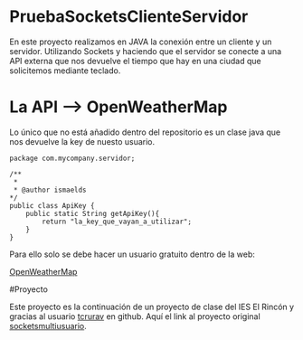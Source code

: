 # PruebaSocketsClienteServidor

En este proyecto realizamos en JAVA la conexión entre un cliente y un servidor. Utilizando Sockets y haciendo que el servidor se conecte a una API externa que nos devuelve el tiempo que hay en una ciudad que solicitemos mediante teclado.

# La API --> OpenWeatherMap

Lo único que no está añadido dentro del repositorio es un clase java que nos devuelve la key de nuesto usuario.

    package com.mycompany.servidor;

    /**
     *
     * @author ismaelds
    */
    public class ApiKey {
        public static String getApiKey(){
            return "la_key_que_vayan_a_utilizar";
        }
    }

Para ello solo se debe hacer un usuario gratuito dentro de la web: 

[OpenWeatherMap](https://openweathermap.org/)

#Proyecto

Este proyecto es la continuación de un proyecto de clase del IES El Rincón y gracias al usuario [tcrurav](https://github.com/tcrurav) en github.
Aquí el link al proyecto original [socketsmultiusuario](https://github.com/tcrurav/EjemplosPara2DAMT/tree/master/SocketsMultiusuario/EjemploBasico).